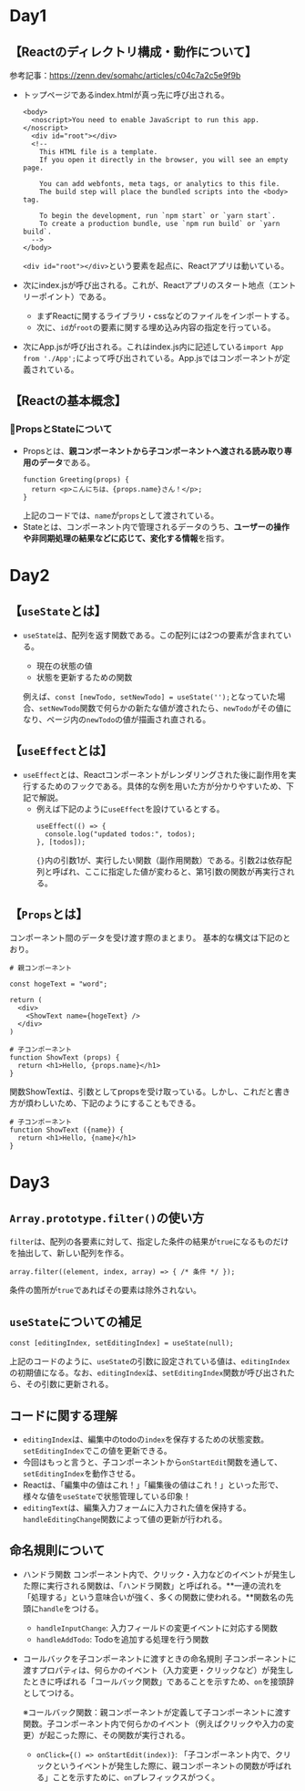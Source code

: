 # Day1

## 【Reactのディレクトリ構成・動作について】
参考記事：https://zenn.dev/somahc/articles/c04c7a2c5e9f9b

* トップページであるindex.htmlが真っ先に呼び出される。
  ```
  <body>
    <noscript>You need to enable JavaScript to run this app.</noscript>
    <div id="root"></div>
    <!--
      This HTML file is a template.
      If you open it directly in the browser, you will see an empty page.

      You can add webfonts, meta tags, or analytics to this file.
      The build step will place the bundled scripts into the <body> tag.

      To begin the development, run `npm start` or `yarn start`.
      To create a production bundle, use `npm run build` or `yarn build`.
    -->
  </body>
  ```
  `<div id="root"></div>`という要素を起点に、Reactアプリは動いている。

* 次にindex.jsが呼び出される。これが、Reactアプリのスタート地点（エントリーポイント）である。
  * まずReactに関するライブラリ・cssなどのファイルをインポートする。
  * 次に、`id`が`root`の要素に関する埋め込み内容の指定を行っている。

* 次にApp.jsが呼び出される。これはindex.js内に記述している`import App from './App';`によって呼び出されている。App.jsではコンポーネントが定義されている。

## 【Reactの基本概念】
### 🍠PropsとStateについて
* Propsとは、**親コンポーネントから子コンポーネントへ渡される読み取り専用のデータ**である。
  ```
  function Greeting(props) {
    return <p>こんにちは、{props.name}さん！</p>;
  }
  ```
  上記のコードでは、`name`が`props`として渡されている。
* Stateとは、コンポーネント内で管理されるデータのうち、**ユーザーの操作や非同期処理の結果などに応じて、変化する情報**を指す。

# Day2

## 【`useState`とは】
* `useState`は、配列を返す関数である。この配列には2つの要素が含まれている。
  * 現在の状態の値
  * 状態を更新するための関数

  例えば、`const [newTodo, setNewTodo] = useState('');`となっていた場合、`setNewTodo`関数で何らかの新たな値が渡されたら、`newTodo`がその値になり、ページ内の`newTodo`の値が描画され直される。

## 【`useEffect`とは】
* `useEffect`とは、Reactコンポーネントがレンダリングされた後に副作用を実行するためのフックである。具体的な例を用いた方が分かりやすいため、下記で解説。
  * 例えば下記のように`useEffect`を設けているとする。
    ```
    useEffect(() => {
      console.log("updated todos:", todos);
    }, [todos]);
    ```
    `{}`内の引数1が、実行したい関数（副作用関数）である。引数2は依存配列と呼ばれ、ここに指定した値が変わると、第1引数の関数が再実行される。

## 【`Props`とは】
コンポーネント間のデータを受け渡す際のまとまり。
基本的な構文は下記のとおり。
```
# 親コンポーネント

const hogeText = "word";

return (
  <div>
    <ShowText name={hogeText} />
  </div>
)
```

```
# 子コンポーネント
function ShowText (props) {
  return <h1>Hello, {props.name}</h1>
}
```

関数ShowTextは、引数としてpropsを受け取っている。しかし、これだと書き方が煩わしいため、下記のようにすることもできる。

```
# 子コンポーネント
function ShowText ({name}) {
  return <h1>Hello, {name}</h1>
}
```

# Day3

## `Array.prototype.filter()`の使い方
`filter`は、配列の各要素に対して、指定した条件の結果が`true`になるものだけを抽出して、新しい配列を作る。

```
array.filter((element, index, array) => { /* 条件 */ });
```

条件の箇所が`true`であればその要素は除外されない。

## `useState`についての補足
```
const [editingIndex, setEditingIndex] = useState(null);
```

上記のコードのように、`useState`の引数に設定されている値は、`editingIndex`の初期値になる。なお、`editingIndex`は、`setEditingIndex`関数が呼び出されたら、その引数に更新される。

## コードに関する理解
* `editingIndex`は、編集中のtodoの`index`を保存するための状態変数。`setEditingIndex`でこの値を更新できる。
* 今回はもっと言うと、子コンポーネントから`onStartEdit`関数を通して、`setEditingIndex`を動作させる。
* Reactは、「編集中の値はこれ！」「編集後の値はこれ！」といった形で、様々な値を`useState`で状態管理している印象！
* `editingText`は、編集入力フォームに入力された値を保持する。`handleEditingChange`関数によって値の更新が行われる。

## 命名規則について
* ハンドラ関数
  コンポーネント内で、クリック・入力などのイベントが発生した際に実行される関数は、「ハンドラ関数」と呼ばれる。**一連の流れを「処理する」という意味合いが強く、多くの関数に使われる。**関数名の先頭に`handle`をつける。
  * `handleInputChange`: 入力フィールドの変更イベントに対応する関数
  * `handleAddTodo`: Todoを追加する処理を行う関数
* コールバックを子コンポーネントに渡すときの命名規則
  子コンポーネントに渡すプロパティは、何らかのイベント（入力変更・クリックなど）が発生したときに呼ばれる「コールバック関数」であることを示すため、`on`を接頭辞としてつける。

  ※コールバック関数：親コンポーネントが定義して子コンポーネントに渡す関数。子コンポーネント内で何らかのイベント（例えばクリックや入力の変更）が起こった際に、その関数が実行される。
  * `onClick={() => onStartEdit(index)}`: 「子コンポーネント内で、クリックというイベントが発生した際に、親コンポーネントの関数が呼ばれる」ことを示すために、`on`プレフィックスがつく。

